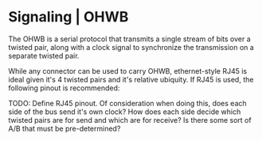 # Signaling | OHWB

The OHWB is a serial protocol that transmits a single stream of bits over a twisted pair, along with a clock signal to synchronize the transmission on a separate twisted pair. 

While any connector can be used to carry OHWB, ethernet-style RJ45 is ideal given it's 4 twisted pairs and it's relative ubiquity. If RJ45 is used, the following pinout is recommended:

TODO: Define RJ45 pinout. Of consideration when doing this, does each side of the bus send it's own clock? How does each side decide which twisted pairs are for send and which are for receive? Is there some sort of A/B that must be pre-determined?